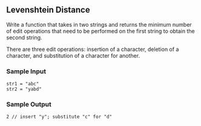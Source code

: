 
## Levenshtein Distance

Write a function that takes in two strings and returns the minimum number of
edit operations that need to be performed on the first string to obtain the
second string.

There are three edit operations: insertion of a character, deletion of a
character, and substitution of a character for another.

### Sample Input
```
str1 = "abc"
str2 = "yabd"
```

### Sample Output
```
2 // insert "y"; substitute "c" for "d"
```
